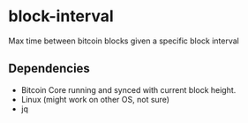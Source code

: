 # block-interval
Max time between bitcoin blocks given a specific block interval

## Dependencies
* Bitcoin Core running and synced with current block height.
* Linux (might work on other OS, not sure)
* jq

